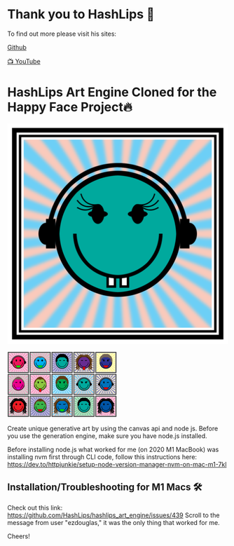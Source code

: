 # Thank you to HashLips 👄

To find out more please visit his sites:

[Github](https://github.com/HashLips)

[📺 YouTube](https://www.youtube.com/channel/UC1LV4_VQGBJHTJjEWUmy8nA)

# HashLips Art Engine Cloned for the Happy Face Project🔥

![Be Happy](/Happy_Faces_ArtEngine/build/images/9.png)

![More the Merrier](/Happy_Faces_ArtEngine/build/preview.png)

Create unique generative art by using the canvas api and node js. Before you use the generation engine, make sure you have node.js installed.

Before installing node.js what worked for me (on 2020 M1 MacBook) was installing nvm first through CLI code, follow this instructions here:
https://dev.to/httpjunkie/setup-node-version-manager-nvm-on-mac-m1-7kl

## Installation/Troubleshooting for M1 Macs 🛠️

Check out this link: https://github.com/HashLips/hashlips_art_engine/issues/439
Scroll to the message from user "ezdouglas," it was the only thing that worked for me.  

Cheers!

